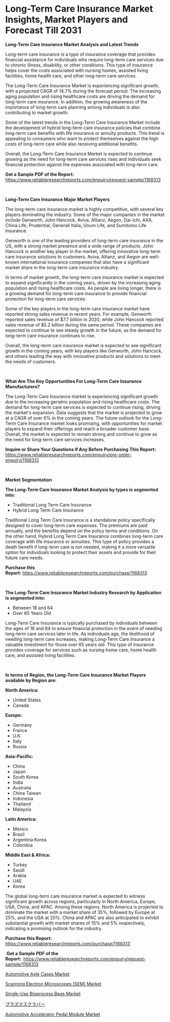 <p><h1>Long-Term Care Insurance Market Insights, Market Players and Forecast Till 2031</h1></p><p><strong>Long-Term Care Insurance Market Analysis and Latest Trends</strong></p>
<p><p>Long-term care insurance is a type of insurance coverage that provides financial assistance for individuals who require long-term care services due to chronic illness, disability, or other conditions. This type of insurance helps cover the costs associated with nursing homes, assisted living facilities, home health care, and other long-term care services.</p><p>The Long-Term Care Insurance Market is experiencing significant growth, with a projected CAGR of 14.7% during the forecast period. The increasing aging population and rising healthcare costs are driving the demand for long-term care insurance. In addition, the growing awareness of the importance of long-term care planning among individuals is also contributing to market growth.</p><p>Some of the latest trends in the Long-Term Care Insurance Market include the development of hybrid long-term care insurance policies that combine long-term care benefits with life insurance or annuity products. This trend is appealing to consumers who want to protect themselves against the high costs of long-term care while also receiving additional benefits.</p><p>Overall, the Long-Term Care Insurance Market is expected to continue growing as the need for long-term care services rises and individuals seek financial protection against the expenses associated with long-term care.</p></p>
<p><strong>Get a Sample PDF of the Report:&nbsp;</strong> <a href="https://www.reliableresearchreports.com/enquiry/request-sample/1168313">https://www.reliableresearchreports.com/enquiry/request-sample/1168313</a></p>
<p>&nbsp;</p>
<p><strong>Long-Term Care Insurance Major Market Players</strong></p>
<p><p>The long-term care insurance market is highly competitive, with several key players dominating the industry. Some of the major companies in the market include Genworth, John Hancock, Aviva, Allianz, Aegon, Dai-ichi, AXA, China Life, Prudential, Generali Italia, Unum Life, and Sumitomo Life Insurance.</p><p>Genworth is one of the leading providers of long-term care insurance in the US, with a strong market presence and a wide range of products. John Hancock is another key player in the market, offering innovative long-term care insurance solutions to customers. Aviva, Allianz, and Aegon are well-known international insurance companies that also have a significant market share in the long-term care insurance industry.</p><p>In terms of market growth, the long-term care insurance market is expected to expand significantly in the coming years, driven by the increasing aging population and rising healthcare costs. As people are living longer, there is a growing demand for long-term care insurance to provide financial protection for long-term care services.</p><p>Some of the key players in the long-term care insurance market have reported strong sales revenue in recent years. For example, Genworth reported sales revenue of $7.7 billion in 2020, while John Hancock reported sales revenue of $5.2 billion during the same period. These companies are expected to continue to see steady growth in the future, as the demand for long-term care insurance continues to rise.</p><p>Overall, the long-term care insurance market is expected to see significant growth in the coming years, with key players like Genworth, John Hancock, and others leading the way with innovative products and solutions to meet the needs of customers.</p></p>
<p>&nbsp;</p>
<p><strong>What Are The Key Opportunities For Long-Term Care Insurance Manufacturers?</strong></p>
<p><p>The Long-Term Care Insurance market is experiencing significant growth due to the increasing geriatric population and rising healthcare costs. The demand for long-term care services is expected to continue rising, driving the market's expansion. Data suggests that the market is projected to grow at a CAGR of over 6% in the coming years. The future outlook for the Long-Term Care Insurance market looks promising, with opportunities for market players to expand their offerings and reach a broader customer base. Overall, the market is expected to remain strong and continue to grow as the need for long-term care services increases.</p></p>
<p><strong>Inquire or Share Your Questions If Any Before Purchasing This Report:</strong> <a href="https://www.reliableresearchreports.com/enquiry/pre-order-enquiry/1168313">https://www.reliableresearchreports.com/enquiry/pre-order-enquiry/1168313</a></p>
<p>&nbsp;</p>
<p><strong>Market Segmentation</strong></p>
<p><strong>The Long-Term Care Insurance Market Analysis by types is segmented into:</strong></p>
<p><ul><li>Traditional Long Term Care Insurance</li><li>Hybrid Long Term Care Insurance</li></ul></p>
<p><p>Traditional Long Term Care Insurance is a standalone policy specifically designed to cover long-term care expenses. The premiums are paid annually, and the benefits depend on the policy terms and conditions. On the other hand, Hybrid Long Term Care Insurance combines long-term care coverage with life insurance or annuities. This type of policy provides a death benefit if long-term care is not needed, making it a more versatile option for individuals looking to protect their assets and provide for their future care needs.</p></p>
<p><strong>Purchase this Report:&nbsp;</strong><a href="https://www.reliableresearchreports.com/purchase/1168313">https://www.reliableresearchreports.com/purchase/1168313</a></p>
<p>&nbsp;</p>
<p><strong>The Long-Term Care Insurance Market Industry Research by Application is segmented into:</strong></p>
<p><ul><li>Between 18 and 64</li><li>Over 65 Years Old</li></ul></p>
<p><p>Long-Term Care Insurance is typically purchased by individuals between the ages of 18 and 64 to ensure financial protection in the event of needing long-term care services later in life. As individuals age, the likelihood of needing long-term care increases, making Long-Term Care Insurance a valuable investment for those over 65 years old. This type of insurance provides coverage for services such as nursing home care, home health care, and assisted living facilities.</p></p>
<p>&nbsp;</p>
<p><strong>In terms of Region, the Long-Term Care Insurance Market Players available by Region are:</strong></p>
<p>
    <p> <strong> North America: </strong>
        <ul>
            <li>United States</li>
            <li>Canada</li>
        </ul>
        </p> 
    <p> <strong> Europe: </strong>
        <ul>
            <li>Germany</li>
            <li>France</li>
            <li>U.K.</li>
            <li>Italy</li>
            <li>Russia</li>
        </ul>
        </p> 
    <p> <strong> Asia-Pacific: </strong>
        <ul>
            <li>China</li>
            <li>Japan</li>
            <li>South Korea</li>
            <li>India</li>
            <li>Australia</li>
            <li>China Taiwan</li>
            <li>Indonesia</li>
            <li>Thailand</li>
            <li>Malaysia</li>
        </ul>
        </p> 
    <p> <strong> Latin America: </strong>
        <ul>
            <li>Mexico</li>
            <li>Brazil</li>
            <li>Argentina Korea</li>
            <li>Colombia</li>
        </ul>
        </p> 
    <p> <strong> Middle East & Africa: </strong>
        <ul>
            <li>Turkey</li>
            <li>Saudi</li>
            <li>Arabia</li>
            <li>UAE</li>
            <li>Korea</li>
        </ul>
    </p>
    </p>
<p><p>The global long-term care insurance market is expected to witness significant growth across regions, particularly in North America, Europe, USA, China, and APAC. Among these regions, North America is projected to dominate the market with a market share of 35%, followed by Europe at 25%, and the USA at 20%. China and APAC are also anticipated to exhibit substantial growth with market shares of 15% and 5% respectively, indicating a promising outlook for the industry.</p></p>
<p><strong>Purchase this Report: </strong><a href="https://www.reliableresearchreports.com/purchase/1168313">https://www.reliableresearchreports.com/purchase/1168313</a></p>
<p>&nbsp;<strong>Get a Sample PDF of the Report:&nbsp;&nbsp;</strong><a href="https://www.reliableresearchreports.com/enquiry/request-sample/1168313">https://www.reliableresearchreports.com/enquiry/request-sample/1168313</a></p>
<p><strong></strong></p>
<p><p><a href="https://view.publitas.com/reportprime-1/automotive-axle-cases-market-analysis-and-market-size-global-industry-overview-market-segmentation-and-forecast-2024-to-2031/">Automotive Axle Cases Market</a></p><p><a href="https://github.com/shotows/Market-Research-Report-List-1/blob/main/scanning-electron-microscopes-sem-market.md">Scanning Electron Microscopes (SEM) Market</a></p><p><a href="https://valiant-lunge-8fe.notion.site/Single-Use-Bioprocess-Bags-Market-Size-and-Growth-Market-Segmentation-Regional-and-Country-Breakdo-3a33026ff3fe488db2375281e8c169e4">Single-Use Bioprocess Bags Market</a></p><p><a href="https://medium.com/@the_orlando3017/%E3%83%97%E3%83%A9%E3%82%BA%E3%83%9E%E3%82%B9%E3%82%AF%E3%83%A9%E3%83%90%E3%83%BC%E3%83%9E%E3%83%BC%E3%82%B1%E3%83%83%E3%83%88-2031%E5%B9%B4%E3%81%BE%E3%81%A7%E3%81%AE%E3%83%88%E3%83%AC%E3%83%B3%E3%83%89-%E4%BA%88%E6%B8%AC-%E7%AB%B6%E4%BA%89%E5%88%86%E6%9E%90-7bca4ed20bd7">プラズマスクラバー</a></p><p><a href="https://view.publitas.com/reportprime-1/automotive-accelerator-pedal-module-market-size-share-trends-analysis-report-by-material-by-type-by-end-user-by-region-and-segment-forecasts-2024-2031/">Automotive Accelerator Pedal Module Market</a></p></p>
